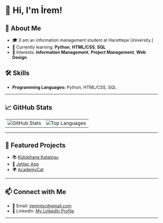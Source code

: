 # 👋 Hi, I'm İrem!

## 🚀 About Me
- 🎓 [I am an information management student at Hacettepe University.]
- 🌱 Currently learning: **Python**, **HTML/CSS**, **SQL**
- 💼 Interests: **Information Management**, **Project Management**, **Web Design**

## 🛠️ Skills
- **Programming Languages:** Python, HTML/CSS, SQL
---

## 📈 GitHub Stats
<table>
  <tr>
    <td>
      <img src="https://github-readme-stats.vercel.app/api?username=iremnurtasci&show_icons=true&theme=light" alt="GitHub Stats">
    </td>
    <td>
      <img src="https://github-readme-stats.vercel.app/api/top-langs/?username=iremnurtasci&layout=compact&theme=light" alt="Top Languages">
    </td>
  </tr>
</table>

---

## 🌟 Featured Projects
- 📚 [Kütüphane Katalogu](https://github.com/iremnurtasci/bby361_iremtasci)
- 🚗 [Jetilaç App](https://github.com/iremnurtasci/Jetilac-OUA-2023-Bootcamp)
- 🌍 [AcademyCat](https://github.com/iremnurtasci/F-65_ACADEMYCAT)

---

## 📫 Connect with Me
- 📧 Email: [iremntsc@gmail.com](mailto:iremntsc@gmail.com)
- 💼 LinkedIn: [My LinkedIn Profile](https://www.linkedin.com/in/irem-nur-tasci/)
---



